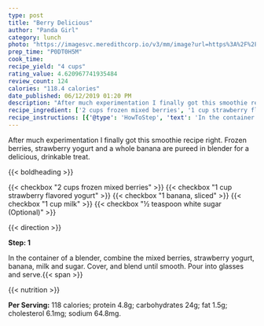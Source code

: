 ```yaml
---
type: post
title: "Berry Delicious"
author: "Panda Girl"
category: lunch
photo: "https://imagesvc.meredithcorp.io/v3/mm/image?url=https%3A%2F%2Fimages.media-allrecipes.com%2Fuserphotos%2F2275869.jpg"
prep_time: "P0DT0H5M"
cook_time: 
recipe_yield: "4 cups"
rating_value: 4.620967741935484
review_count: 124
calories: "118.4 calories"
date_published: 06/12/2019 01:20 PM
description: "After much experimentation I finally got this smoothie recipe right. Frozen berries, strawberry yogurt and a whole banana are pureed in blender for a delicious, drinkable treat."
recipe_ingredient: ['2 cups frozen mixed berries', '1 cup strawberry flavored yogurt', '1 banana, sliced', '1 cup milk', '½ teaspoon white sugar']
recipe_instructions: [{'@type': 'HowToStep', 'text': 'In the container of a blender, combine the mixed berries, strawberry yogurt, banana, milk and sugar. Cover, and blend until smooth. Pour into glasses and serve.\n'}]
---
```


After much experimentation I finally got this smoothie recipe right. Frozen berries, strawberry yogurt and a whole banana are pureed in blender for a delicious, drinkable treat. 

{{< boldheading >}}

{{< checkbox "2 cups frozen mixed berries" >}}
{{< checkbox "1 cup strawberry flavored yogurt" >}}
{{< checkbox "1  banana, sliced" >}}
{{< checkbox "1 cup milk" >}}
{{< checkbox "½ teaspoon white sugar  (Optional)" >}}


{{< direction >}}

**Step: 1**

In the container of a blender, combine the mixed berries, strawberry yogurt, banana, milk and sugar. Cover, and blend until smooth. Pour into glasses and serve.{{< span >}}

{{< nutrition >}}

**Per Serving:** 118 calories; protein 4.8g; carbohydrates 24g; fat 1.5g; cholesterol 6.1mg; sodium 64.8mg.